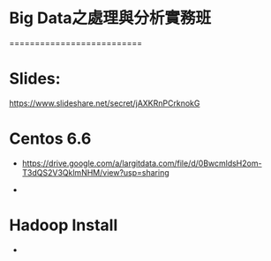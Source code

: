 # Big Data之處理與分析實務班
==========================

# Slides:
https://www.slideshare.net/secret/jAXKRnPCrknokG

# Centos 6.6

- https://drive.google.com/a/largitdata.com/file/d/0BwcmldsH2om-T3dQS2V3QklmNHM/view?usp=sharing

- 

# Hadoop Install

- 

